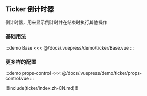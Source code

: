 ## Ticker 倒计时器

倒计时器，用来显示倒计时并在结束时执行其他操作

### 基础用法

:::demo Base
<<< @/docs/.vuepress/demo/ticker/Base.vue
:::

### 更多样的配置

:::demo props-control
<<< @/docs/.vuepress/demo/ticker/props-control.vue
:::

!!!include(ticker/index.zh-CN.md)!!!